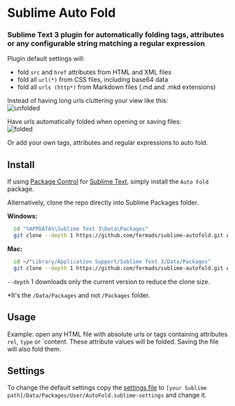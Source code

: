 # Sublime Auto Fold

### Sublime Text 3 plugin for automatically folding tags, attributes or any configurable string matching a regular expression

Plugin default settings will:
* fold `src` and `href` attributes from HTML and XML files
* fold all `url(*)` from CSS files, including base64 data
* fold all `urls (http*)` from Markdown files (.md and .mkd extensions)

Instead of having long urls cluttering your view like this:<br/>
![unfolded](https://raw.githubusercontent.com/fermads/sublime-autofold/master/img/unfolded.png)

Have urls automatically folded when opening or saving files:<br/>
![folded](https://raw.githubusercontent.com/fermads/sublime-autofold/master/img/folded.png)

Or add your own tags, attributes and regular expressions to auto fold.

## Install

If using [Package Control](https://packagecontrol.io/)
for [Sublime Text](http://sublimetext.com/3), simply install the
`Auto Fold` package.

Alternatively, clone the repo directly into Sublime Packages folder.

**Windows:**

```bash
  cd "%APPDATA%\Sublime Text 3\Data\Packages"
  git clone --depth 1 https://github.com/fermads/sublime-autofold.git AutoFold
```

**Mac:**

```bash
  cd ~/"Library/Application Support/Sublime Text 3/Data/Packages"
  git clone --depth 1 https://github.com/fermads/sublime-autofold.git AutoFold
```

`--depth` 1 downloads only the current version to reduce the clone size.

*It's the `/Data/Packages` and not `/Packages` folder.

## Usage
Example: open any HTML file with absolute urls or tags containing
attributes `rel`, `type` or `content.
These attribute values will be folded. Saving the file will also fold them.

## Settings
To change the default settings copy the
[settings file](AutoFold.sublime-settings)
to `[your Sublime path]/Data/Packages/User/AutoFold.sublime-settings`
and change it.
